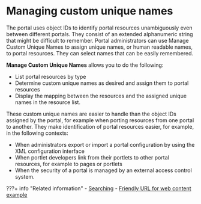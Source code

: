 # Managing custom unique names

The portal uses object IDs to identify portal resources unambiguously even between different portals. They consist of an extended alphanumeric string that might be difficult to remember. Portal administrators can use Manage Custom Unique Names to assign unique names, or human readable names, to portal resources. They can select names that can be easily remembered.

**Manage Custom Unique Names** allows you to do the following:

-   List portal resources by type
-   Determine custom unique names as desired and assign them to portal resources
-   Display the mapping between the resources and the assigned unique names in the resource list.

These custom unique names are easier to handle than the object IDs assigned by the portal, for example when porting resources from one portal to another. They make identification of portal resources easier, for example, in the following contexts:

-   When administrators export or import a portal configuration by using the XML configuration interface
-   When portlet developers link from their portlets to other portal resources, for example to pages or portlets
-   When the security of a portal is managed by an external access control system.

???+ info "Related information"
    - [Searching](../manage_custom_unique_names/h_search_admin_portlets.md)
    - [Friendly URL for web content example](../../../manage_content/wcm_delivery/delivering_web_content/deliver_webcontent_on_portal/customizing_content/friendlyurl_wcmviewer/index.md)

